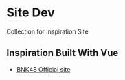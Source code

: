# Site Dev

Collection for Inspiration Site

## Inspiration Built With Vue

- [BNK48 Official site](https://www.bnk48.com/#/home)